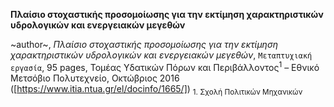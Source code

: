 **Πλαίσιο στοχαστικής προσομοίωσης για την εκτίμηση χαρακτηριστικών υδρολογικών και ενεργειακών μεγεθών**

~author~, *Πλαίσιο στοχαστικής προσομοίωσης για την εκτίμηση χαρακτηριστικών υδρολογικών και ενεργειακών μεγεθών*,
`Μεταπτυχιακή εργασία`, 95 pages, Τομέας Υδατικών Πόρων και Περιβάλλοντος<sup>1</sup> – Εθνικό Μετσόβιο Πολυτεχνείο, Οκτώβριος 2016
</sub>([https://www.itia.ntua.gr/el/docinfo/1665/])
<sub>1. Σχολή Πολιτικών Μηχανικών 

